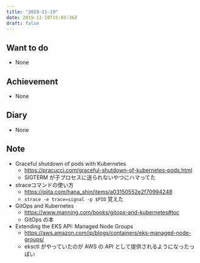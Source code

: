 ```yaml
---
title: "2019-11-19"
date: 2019-11-18T15:03:36Z
draft: false
---
```


## Want to do

* None

## Achievement

* None

## Diary

* None

## Note

* Graceful shutdown of pods with Kubernetes
  * https://pracucci.com/graceful-shutdown-of-kubernetes-pods.html
  * SIGTERM が子プロセスに送られないやつにハマってた
* straceコマンドの使い方
  * https://qiita.com/hana_shin/items/a03150552e2f70994248
  * `strace -e trace=signal -p $PID` 覚えた
* GitOps and Kubernetes
  * https://www.manning.com/books/gitops-and-kubernetes#toc
  * GitOps の本
* Extending the EKS API: Managed Node Groups
  * https://aws.amazon.com/jp/blogs/containers/eks-managed-node-groups/
  * eksctl がやっていたのが AWS の API として提供されるようになったっぽい
